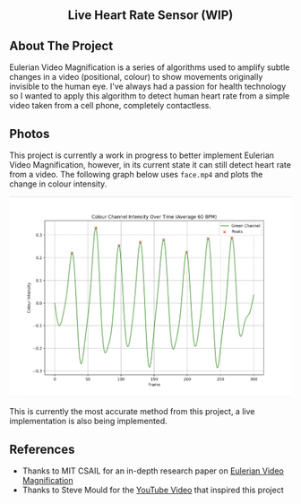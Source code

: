 <br />
  <h2 align="center">Live Heart Rate Sensor (WIP)</h2>
</p>

## About The Project

Eulerian Video Magnification is a series of algorithms used to amplify subtle changes in a video (positional, colour) to show movements originally invisible to the human eye. I've always had a passion for health technology so I wanted to apply this algorithm to detect human heart rate from a simple video taken from a cell phone, completely contactless. 

## Photos
This project is currently a work in progress to better implement Eulerian Video Magnification, however, in its current state it can still detect heart rate from a video. The following graph below uses `face.mp4` and plots the change in colour intensity.

![](images/plot.png)

This is currently the most accurate method from this project, a live implementation is also being implemented.

## References

* Thanks to MIT CSAIL for an in-depth research paper on [Eulerian Video Magnification](https://people.csail.mit.edu/mrub/papers/vidmag.pdf)
* Thanks to Steve Mould for the [YouTube Video](https://youtu.be/BFZxlauizx0?si=LPWsUPZ-Byx51Ze3) that inspired this project